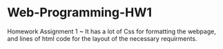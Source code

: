# Web-Programming-HW1
Homework Assignment 1 ~ It has a lot of Css for formatting the webpage, and lines of html code for 
the layout of the necessary requirments.
